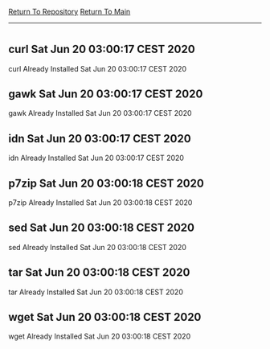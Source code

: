 [Return To Repository](https://github.com/bast69/piholeparser/)
[Return To Main](https://github.com/bast69/piholeparser/blob/master/RecentRunLogs/Mainlog.md)
____________________________________
# 
## curl Sat Jun 20 03:00:17 CEST 2020
curl Already Installed Sat Jun 20 03:00:17 CEST 2020
## gawk Sat Jun 20 03:00:17 CEST 2020
gawk Already Installed Sat Jun 20 03:00:17 CEST 2020
## idn Sat Jun 20 03:00:17 CEST 2020
idn Already Installed Sat Jun 20 03:00:17 CEST 2020
## p7zip Sat Jun 20 03:00:18 CEST 2020
p7zip Already Installed Sat Jun 20 03:00:18 CEST 2020
## sed Sat Jun 20 03:00:18 CEST 2020
sed Already Installed Sat Jun 20 03:00:18 CEST 2020
## tar Sat Jun 20 03:00:18 CEST 2020
tar Already Installed Sat Jun 20 03:00:18 CEST 2020
## wget Sat Jun 20 03:00:18 CEST 2020
wget Already Installed Sat Jun 20 03:00:18 CEST 2020

